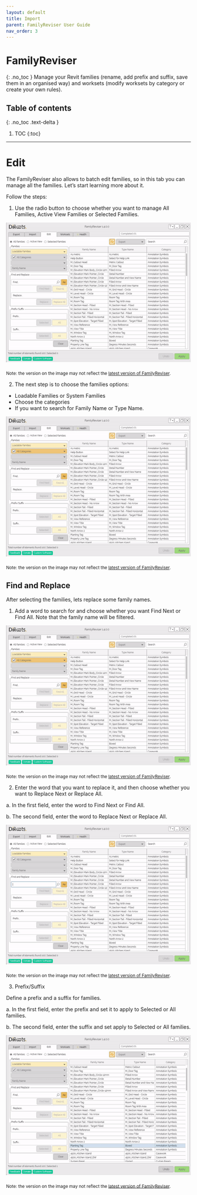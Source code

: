 ```yaml
---
layout: default
title: Import
parent: FamilyReviser User Guide
nav_order: 3
---
```


# FamilyReviser
{: .no_toc }
Manage your Revit families (rename, add prefix and suffix, save them in an organised way) and worksets (modify worksets by category or create your own rules).
## Table of contents
{: .no_toc .text-delta }

1. TOC
{:toc}

---

# Edit

The FamilyReviser also allows to batch edit families, so in this tab you can manage all the families. Let’s start learning more about it.

Follow the steps:

1. Use the radio button to choose whether you want to manage All Families, Active View Families or Selected Families.

![FamilyReviser radio button](../../assets\images\FR-Ed-Families.gif)

<sub>Note: the version on the image may not reflect the [latest version of FamilyReviser](https://diroots.com/revit-plugins/manage-revit-families-and-worksets-with-familyreviser/).</sub>

2. The next step is to choose the families options:

- Loadable Families or System Families
- Choose the categories
- If you want to search for Family Name or Type Name.

![FamilyReviser families options](../../assets\images\FR-Ed-FamiliesOptions.gif)

<sub>Note: the version on the image may not reflect the [latest version of FamilyReviser](https://diroots.com/revit-plugins/manage-revit-families-and-worksets-with-familyreviser/).</sub>

## Find and Replace

After selecting the families, lets replace some family names.

1. Add a word to search for and choose whether you want Find Next or Find All. Note that the family name will be filtered.

![FamilyReviser find and replace](../../assets\images\FR-Ed-FamiliesOptions.gif)

<sub>Note: the version on the image may not reflect the [latest version of FamilyReviser](https://diroots.com/revit-plugins/manage-revit-families-and-worksets-with-familyreviser/).</sub>

2. Enter the word that you want to replace it, and then choose whether you want to Replace Next or Replace All.

a. In the first field, enter the word to Find Next or Find All.

b. The second field, enter the word to Replace Next or Replace All.

![FamilyReviser find and replace](../../assets\images\FR-Ed-FindReplace.gif)

<sub>Note: the version on the image may not reflect the [latest version of FamilyReviser](https://diroots.com/revit-plugins/manage-revit-families-and-worksets-with-familyreviser/).</sub>

3. Prefix/Suffix

Define a prefix and a suffix for families.

a. In the first field, enter the prefix and set it to apply to Selected or All families.

b. The second field, enter the suffix and set apply to Selected or All families.

![FamilyReviser find and replace](../../assets\images\FR-Ed-PrefixSuffix.gif)

<sub>Note: the version on the image may not reflect the [latest version of FamilyReviser](https://diroots.com/revit-plugins/manage-revit-families-and-worksets-with-familyreviser/).</sub>
